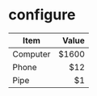 configure
=========

| Item      | Value |
| --------- | -----:|
| Computer  | $1600 |
| Phone     |   $12 |
| Pipe      |    $1 |
